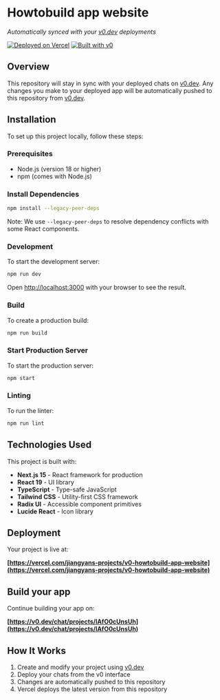 # Howtobuild app website

*Automatically synced with your [v0.dev](https://v0.dev) deployments*

[![Deployed on Vercel](https://img.shields.io/badge/Deployed%20on-Vercel-black?style=for-the-badge&logo=vercel)](https://vercel.com/jiangyans-projects/v0-howtobuild-app-website)
[![Built with v0](https://img.shields.io/badge/Built%20with-v0.dev-black?style=for-the-badge)](https://v0.dev/chat/projects/lAfO0cUnsUh)

## Overview

This repository will stay in sync with your deployed chats on [v0.dev](https://v0.dev).
Any changes you make to your deployed app will be automatically pushed to this repository from [v0.dev](https://v0.dev).

## Installation

To set up this project locally, follow these steps:

### Prerequisites

- Node.js (version 18 or higher)
- npm (comes with Node.js)

### Install Dependencies

```bash
npm install --legacy-peer-deps
```

Note: We use `--legacy-peer-deps` to resolve dependency conflicts with some React components.

### Development

To start the development server:

```bash
npm run dev
```

Open [http://localhost:3000](http://localhost:3000) with your browser to see the result.

### Build

To create a production build:

```bash
npm run build
```

### Start Production Server

To start the production server:

```bash
npm start
```

### Linting

To run the linter:

```bash
npm run lint
```

## Technologies Used

This project is built with:

- **Next.js 15** - React framework for production
- **React 19** - UI library
- **TypeScript** - Type-safe JavaScript
- **Tailwind CSS** - Utility-first CSS framework
- **Radix UI** - Accessible component primitives
- **Lucide React** - Icon library

## Deployment

Your project is live at:

**[https://vercel.com/jiangyans-projects/v0-howtobuild-app-website](https://vercel.com/jiangyans-projects/v0-howtobuild-app-website)**

## Build your app

Continue building your app on:

**[https://v0.dev/chat/projects/lAfO0cUnsUh](https://v0.dev/chat/projects/lAfO0cUnsUh)**

## How It Works

1. Create and modify your project using [v0.dev](https://v0.dev)
2. Deploy your chats from the v0 interface
3. Changes are automatically pushed to this repository
4. Vercel deploys the latest version from this repository